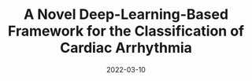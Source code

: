 ---
title: "A Novel Deep-Learning-Based Framework for the Classification of Cardiac Arrhythmia"
collection: publications
category: manuscripts
permalink: /publication/2022-03-10-deep-learning-cardiac-arrhythmia
excerpt: 'A framework for classifying cardiac arrhythmia using deep learning.'
date: 2022-03-10
venue: 'Journal of Imaging'
paperurl: 'https://www.mdpi.com/2313-433X/8/3/70'
citation: 'Jamil, S., Rahman, M. U. (2022). &quot;A Novel Deep-Learning-Based Framework for the Classification of Cardiac Arrhythmia.&quot; <i>Journal of Imaging</i>. 8(3):70.'
---